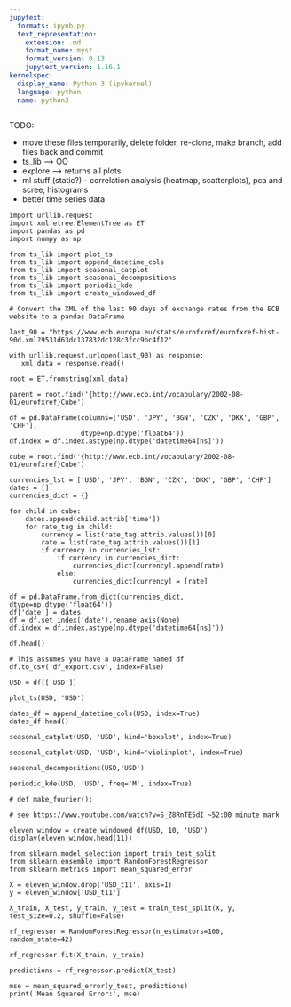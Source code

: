 ```yaml
---
jupytext:
  formats: ipynb,py
  text_representation:
    extension: .md
    format_name: myst
    format_version: 0.13
    jupytext_version: 1.16.1
kernelspec:
  display_name: Python 3 (ipykernel)
  language: python
  name: python3
---
```


TODO: 
- move these files temporarily, delete folder, re-clone, make branch, add files back and commit
- ts_lib --> OO
- explore --> returns all plots
- ml stuff (static?) - correlation analysis (heatmap, scatterplots), pca and scree, histograms
- better time series data

```{code-cell} ipython3
import urllib.request
import xml.etree.ElementTree as ET
import pandas as pd
import numpy as np
```

```{code-cell} ipython3
from ts_lib import plot_ts
from ts_lib import append_datetime_cols
from ts_lib import seasonal_catplot
from ts_lib import seasonal_decompositions
from ts_lib import periodic_kde
from ts_lib import create_windowed_df
```

```{code-cell} ipython3
# Convert the XML of the last 90 days of exchange rates from the ECB website to a pandas DataFrame

last_90 = "https://www.ecb.europa.eu/stats/eurofxref/eurofxref-hist-90d.xml?9531d63dc137832dc128c3fcc9bc4f12"

with urllib.request.urlopen(last_90) as response:
   xml_data = response.read()

root = ET.fromstring(xml_data)

parent = root.find('{http://www.ecb.int/vocabulary/2002-08-01/eurofxref}Cube')

df = pd.DataFrame(columns=['USD', 'JPY', 'BGN', 'CZK', 'DKK', 'GBP', 'CHF'],
                  dtype=np.dtype('float64'))
df.index = df.index.astype(np.dtype('datetime64[ns]'))

cube = root.find('{http://www.ecb.int/vocabulary/2002-08-01/eurofxref}Cube')

currencies_lst = ['USD', 'JPY', 'BGN', 'CZK', 'DKK', 'GBP', 'CHF']
dates = []
currencies_dict = {}

for child in cube:
    dates.append(child.attrib['time'])
    for rate_tag in child:
        currency = list(rate_tag.attrib.values())[0]
        rate = list(rate_tag.attrib.values())[1]
        if currency in currencies_lst:
            if currency in currencies_dict:
                currencies_dict[currency].append(rate)
            else:
                currencies_dict[currency] = [rate]

df = pd.DataFrame.from_dict(currencies_dict, dtype=np.dtype('float64'))
df['date'] = dates
df = df.set_index('date').rename_axis(None)
df.index = df.index.astype(np.dtype('datetime64[ns]'))

df.head()
```

```{code-cell} ipython3
# This assumes you have a DataFrame named df
df.to_csv('df_export.csv', index=False)
```

```{code-cell} ipython3
USD = df[['USD']]
```

```{code-cell} ipython3
plot_ts(USD, 'USD')
```

```{code-cell} ipython3
dates_df = append_datetime_cols(USD, index=True)
dates_df.head()
```

```{code-cell} ipython3
seasonal_catplot(USD, 'USD', kind='boxplot', index=True)
```

```{code-cell} ipython3
seasonal_catplot(USD, 'USD', kind='violinplot', index=True)
```

```{code-cell} ipython3
seasonal_decompositions(USD,'USD')
```

```{code-cell} ipython3
periodic_kde(USD, 'USD', freq='M', index=True)
```

```{code-cell} ipython3
# def make_fourier():
```

```{code-cell} ipython3
# see https://www.youtube.com/watch?v=S_Z8RnTE5dI ~52:00 minute mark

eleven_window = create_windowed_df(USD, 10, 'USD')
display(eleven_window.head(11))

from sklearn.model_selection import train_test_split
from sklearn.ensemble import RandomForestRegressor
from sklearn.metrics import mean_squared_error

X = eleven_window.drop('USD_t11', axis=1)  
y = eleven_window['USD_t11']  

X_train, X_test, y_train, y_test = train_test_split(X, y, test_size=0.2, shuffle=False)

rf_regressor = RandomForestRegressor(n_estimators=100, random_state=42)

rf_regressor.fit(X_train, y_train)

predictions = rf_regressor.predict(X_test)

mse = mean_squared_error(y_test, predictions)
print('Mean Squared Error:', mse)
```

```{code-cell} ipython3

```
